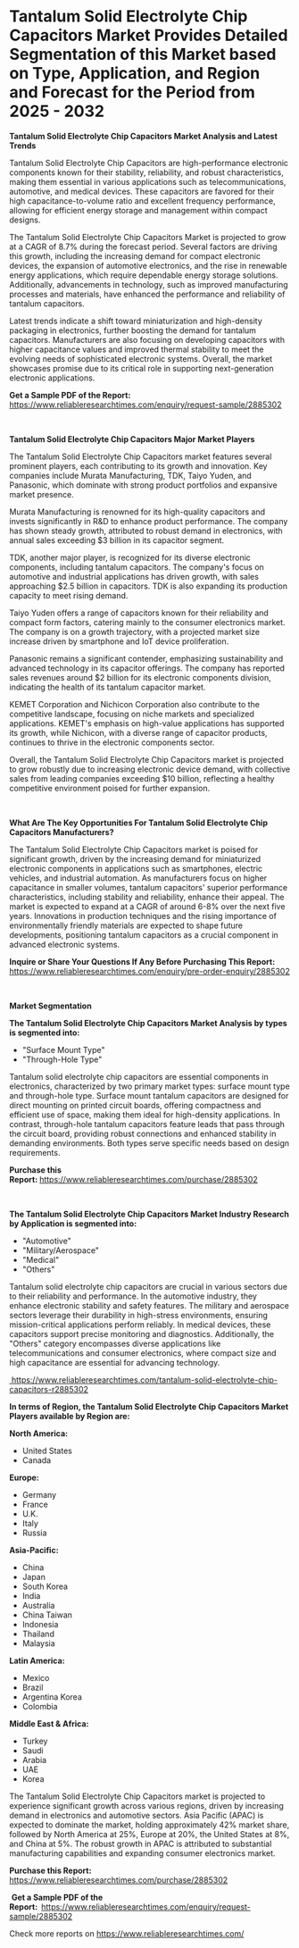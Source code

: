 <p><h1>Tantalum Solid Electrolyte Chip Capacitors Market Provides Detailed Segmentation of this Market based on Type, Application, and Region and Forecast for the Period from 2025 - 2032</h1></p><p><strong>Tantalum Solid Electrolyte Chip Capacitors Market Analysis and Latest Trends</strong></p>
<p><p>Tantalum Solid Electrolyte Chip Capacitors are high-performance electronic components known for their stability, reliability, and robust characteristics, making them essential in various applications such as telecommunications, automotive, and medical devices. These capacitors are favored for their high capacitance-to-volume ratio and excellent frequency performance, allowing for efficient energy storage and management within compact designs.</p><p>The Tantalum Solid Electrolyte Chip Capacitors Market is projected to grow at a CAGR of 8.7% during the forecast period. Several factors are driving this growth, including the increasing demand for compact electronic devices, the expansion of automotive electronics, and the rise in renewable energy applications, which require dependable energy storage solutions. Additionally, advancements in technology, such as improved manufacturing processes and materials, have enhanced the performance and reliability of tantalum capacitors.</p><p>Latest trends indicate a shift toward miniaturization and high-density packaging in electronics, further boosting the demand for tantalum capacitors. Manufacturers are also focusing on developing capacitors with higher capacitance values and improved thermal stability to meet the evolving needs of sophisticated electronic systems. Overall, the market showcases promise due to its critical role in supporting next-generation electronic applications.</p></p>
<p><strong>Get a Sample PDF of the Report:&nbsp;</strong> <a href="https://www.reliableresearchtimes.com/enquiry/request-sample/2885302?utm_campaign=3211&utm_medium=2&utm_source=Github&utm_content=ia&utm_term=13032025&utm_id=tantalum-solid-electrolyte-chip-capacitors">https://www.reliableresearchtimes.com/enquiry/request-sample/2885302</a></p>
<p>&nbsp;</p>
<p><strong>Tantalum Solid Electrolyte Chip Capacitors Major Market Players</strong></p>
<p><p>The Tantalum Solid Electrolyte Chip Capacitors market features several prominent players, each contributing to its growth and innovation. Key companies include Murata Manufacturing, TDK, Taiyo Yuden, and Panasonic, which dominate with strong product portfolios and expansive market presence.</p><p>Murata Manufacturing is renowned for its high-quality capacitors and invests significantly in R&D to enhance product performance. The company has shown steady growth, attributed to robust demand in electronics, with annual sales exceeding $3 billion in its capacitor segment.</p><p>TDK, another major player, is recognized for its diverse electronic components, including tantalum capacitors. The company's focus on automotive and industrial applications has driven growth, with sales approaching $2.5 billion in capacitors. TDK is also expanding its production capacity to meet rising demand.</p><p>Taiyo Yuden offers a range of capacitors known for their reliability and compact form factors, catering mainly to the consumer electronics market. The company is on a growth trajectory, with a projected market size increase driven by smartphone and IoT device proliferation.</p><p>Panasonic remains a significant contender, emphasizing sustainability and advanced technology in its capacitor offerings. The company has reported sales revenues around $2 billion for its electronic components division, indicating the health of its tantalum capacitor market.</p><p>KEMET Corporation and Nichicon Corporation also contribute to the competitive landscape, focusing on niche markets and specialized applications. KEMET's emphasis on high-value applications has supported its growth, while Nichicon, with a diverse range of capacitor products, continues to thrive in the electronic components sector.</p><p>Overall, the Tantalum Solid Electrolyte Chip Capacitors market is projected to grow robustly due to increasing electronic device demand, with collective sales from leading companies exceeding $10 billion, reflecting a healthy competitive environment poised for further expansion.</p></p>
<p>&nbsp;</p>
<p><strong>What Are The Key Opportunities For Tantalum Solid Electrolyte Chip Capacitors Manufacturers?</strong></p>
<p><p>The Tantalum Solid Electrolyte Chip Capacitors market is poised for significant growth, driven by the increasing demand for miniaturized electronic components in applications such as smartphones, electric vehicles, and industrial automation. As manufacturers focus on higher capacitance in smaller volumes, tantalum capacitors' superior performance characteristics, including stability and reliability, enhance their appeal. The market is expected to expand at a CAGR of around 6-8% over the next five years. Innovations in production techniques and the rising importance of environmentally friendly materials are expected to shape future developments, positioning tantalum capacitors as a crucial component in advanced electronic systems.</p></p>
<p><strong>Inquire or Share Your Questions If Any Before Purchasing This Report:</strong> <a href="https://www.reliableresearchtimes.com/enquiry/pre-order-enquiry/2885302?utm_campaign=3211&utm_medium=2&utm_source=Github&utm_content=ia&utm_term=13032025&utm_id=tantalum-solid-electrolyte-chip-capacitors">https://www.reliableresearchtimes.com/enquiry/pre-order-enquiry/2885302</a></p>
<p>&nbsp;</p>
<p><strong>Market Segmentation</strong></p>
<p><strong>The Tantalum Solid Electrolyte Chip Capacitors Market Analysis by types is segmented into:</strong></p>
<p><ul><li>"Surface Mount Type"</li><li>"Through-Hole Type"</li></ul></p>
<p><p>Tantalum solid electrolyte chip capacitors are essential components in electronics, characterized by two primary market types: surface mount type and through-hole type. Surface mount tantalum capacitors are designed for direct mounting on printed circuit boards, offering compactness and efficient use of space, making them ideal for high-density applications. In contrast, through-hole tantalum capacitors feature leads that pass through the circuit board, providing robust connections and enhanced stability in demanding environments. Both types serve specific needs based on design requirements.</p></p>
<p><strong>Purchase this Report:&nbsp;</strong><a href="https://www.reliableresearchtimes.com/purchase/2885302?utm_campaign=3211&utm_medium=2&utm_source=Github&utm_content=ia&utm_term=13032025&utm_id=tantalum-solid-electrolyte-chip-capacitors">https://www.reliableresearchtimes.com/purchase/2885302</a></p>
<p>&nbsp;</p>
<p><strong>The Tantalum Solid Electrolyte Chip Capacitors Market Industry Research by Application is segmented into:</strong></p>
<p><ul><li>"Automotive"</li><li>"Military/Aerospace"</li><li>"Medical"</li><li>"Others"</li></ul></p>
<p><p>Tantalum solid electrolyte chip capacitors are crucial in various sectors due to their reliability and performance. In the automotive industry, they enhance electronic stability and safety features. The military and aerospace sectors leverage their durability in high-stress environments, ensuring mission-critical applications perform reliably. In medical devices, these capacitors support precise monitoring and diagnostics. Additionally, the "Others" category encompasses diverse applications like telecommunications and consumer electronics, where compact size and high capacitance are essential for advancing technology.</p></p>
<p><a href="https://www.reliableresearchtimes.com/tantalum-solid-electrolyte-chip-capacitors-r2885302?utm_campaign=3211&utm_medium=2&utm_source=Github&utm_content=ia&utm_term=13032025&utm_id=tantalum-solid-electrolyte-chip-capacitors">&nbsp;https://www.reliableresearchtimes.com/tantalum-solid-electrolyte-chip-capacitors-r2885302</a></p>
<p><strong>In terms of Region, the Tantalum Solid Electrolyte Chip Capacitors Market Players available by Region are:</strong></p>
<p>
    <p> <strong> North America: </strong>
        <ul>
            <li>United States</li>
            <li>Canada</li>
        </ul>
        </p> 
    <p> <strong> Europe: </strong>
        <ul>
            <li>Germany</li>
            <li>France</li>
            <li>U.K.</li>
            <li>Italy</li>
            <li>Russia</li>
        </ul>
        </p> 
    <p> <strong> Asia-Pacific: </strong>
        <ul>
            <li>China</li>
            <li>Japan</li>
            <li>South Korea</li>
            <li>India</li>
            <li>Australia</li>
            <li>China Taiwan</li>
            <li>Indonesia</li>
            <li>Thailand</li>
            <li>Malaysia</li>
        </ul>
        </p> 
    <p> <strong> Latin America: </strong>
        <ul>
            <li>Mexico</li>
            <li>Brazil</li>
            <li>Argentina Korea</li>
            <li>Colombia</li>
        </ul>
        </p> 
    <p> <strong> Middle East & Africa: </strong>
        <ul>
            <li>Turkey</li>
            <li>Saudi</li>
            <li>Arabia</li>
            <li>UAE</li>
            <li>Korea</li>
        </ul>
    </p>
    </p>
<p><p>The Tantalum Solid Electrolyte Chip Capacitors market is projected to experience significant growth across various regions, driven by increasing demand in electronics and automotive sectors. Asia Pacific (APAC) is expected to dominate the market, holding approximately 42% market share, followed by North America at 25%, Europe at 20%, the United States at 8%, and China at 5%. The robust growth in APAC is attributed to substantial manufacturing capabilities and expanding consumer electronics market.</p></p>
<p><strong>Purchase this Report: </strong><a href="https://www.reliableresearchtimes.com/purchase/2885302?utm_campaign=3211&utm_medium=2&utm_source=Github&utm_content=ia&utm_term=13032025&utm_id=tantalum-solid-electrolyte-chip-capacitors">https://www.reliableresearchtimes.com/purchase/2885302</a></p>
<p>&nbsp;<strong>Get a Sample PDF of the Report:&nbsp;&nbsp;</strong><a href="https://www.reliableresearchtimes.com/enquiry/request-sample/2885302?utm_campaign=3211&utm_medium=2&utm_source=Github&utm_content=ia&utm_term=13032025&utm_id=tantalum-solid-electrolyte-chip-capacitors">https://www.reliableresearchtimes.com/enquiry/request-sample/2885302</a></p>
<p><strong></strong></p>
<p>Check more reports on <a href="https://www.reliableresearchtimes.com/?utm_campaign=3211&utm_medium=2&utm_source=Github&utm_content=ia&utm_term=13032025&utm_id=tantalum-solid-electrolyte-chip-capacitors">https://www.reliableresearchtimes.com/</a></p>